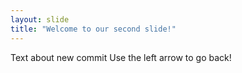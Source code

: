 ```yaml
---
layout: slide
title: "Welcome to our second slide!"
---
```

Text about new commit
Use the left arrow to go back!
